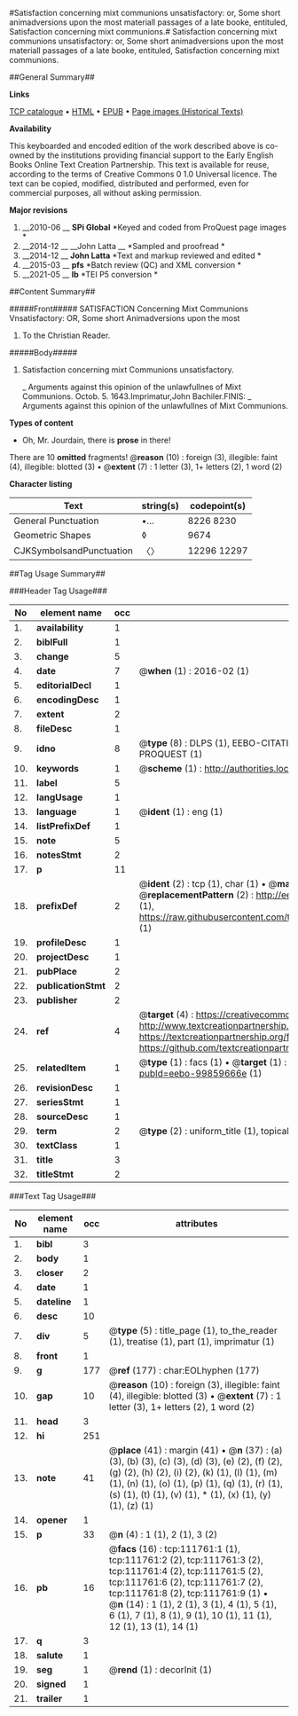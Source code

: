 #Satisfaction concerning mixt communions unsatisfactory: or, Some short animadversions upon the most materiall passages of a late booke, entituled, Satisfaction concerning mixt communions.#
Satisfaction concerning mixt communions unsatisfactory: or, Some short animadversions upon the most materiall passages of a late booke, entituled, Satisfaction concerning mixt communions.

##General Summary##

**Links**

[TCP catalogue](http://www.ota.ox.ac.uk/tcp/)  • 
[HTML](http://tei.it.ox.ac.uk/tcp/Texts-HTML/free/A94/A94214.html)  • 
[EPUB](http://tei.it.ox.ac.uk/tcp/Texts-EPUB/free/A94/A94214.epub) • 
[Page images (Historical Texts)](https://historicaltexts.jisc.ac.uk/eebo-99859666e)

**Availability**

This keyboarded and encoded edition of the work described above is co-owned by the
    institutions providing financial support to the Early English Books Online Text Creation
    Partnership. This text is available for reuse, according to the terms of  Creative Commons 0 1.0 Universal
    licence. The text can be copied, modified, distributed and performed, even for commercial
    purposes, all without asking permission.

**Major revisions**

1. __2010-06 __ __SPi Global__ *Keyed and coded from ProQuest page images *
1. __2014-12 __ __John Latta __ *Sampled and proofread *
1. __2014-12 __ __John Latta__ *Text and markup reviewed and edited *
1. __2015-03 __ __pfs__ *Batch review (QC) and XML conversion *
1. __2021-05 __ __lb__ *TEI P5 conversion *

##Content Summary##

#####Front#####
SATISFACTION Concerning Mixt Communions Vnsatisfactory: OR, Some short Animadversions upon the most 
1. To the Christian Reader.

#####Body#####

1. Satisfaction concerning mixt Communions unsatisfactory.

    _ Arguments against this opinion of the unlawfullnes of Mixt Communions.
Octob. 5. 1643.Imprimatur,John Bachiler.FINIS:
    _ Arguments against this opinion of the unlawfullnes of Mixt Communions.

**Types of content**

  * Oh, Mr. Jourdain, there is **prose** in there!

There are 10 **omitted** fragments! 
 @__reason__ (10) : foreign (3), illegible: faint (4), illegible: blotted (3)  •  @__extent__ (7) : 1 letter (3), 1+ letters (2), 1 word (2)

**Character listing**


|Text|string(s)|codepoint(s)|
|---|---|---|
|General Punctuation|•…|8226 8230|
|Geometric Shapes|◊|9674|
|CJKSymbolsandPunctuation|〈〉|12296 12297|

##Tag Usage Summary##

###Header Tag Usage###

|No|element name|occ|attributes|
|---|---|---|---|
|1.|__availability__|1||
|2.|__biblFull__|1||
|3.|__change__|5||
|4.|__date__|7| @__when__ (1) : 2016-02 (1)|
|5.|__editorialDecl__|1||
|6.|__encodingDesc__|1||
|7.|__extent__|2||
|8.|__fileDesc__|1||
|9.|__idno__|8| @__type__ (8) : DLPS (1), EEBO-CITATION (1), VID (1), EEBO-PROQUEST (1), STC (3), PROQUEST (1)|
|10.|__keywords__|1| @__scheme__ (1) : http://authorities.loc.gov/ (1)|
|11.|__label__|5||
|12.|__langUsage__|1||
|13.|__language__|1| @__ident__ (1) : eng (1)|
|14.|__listPrefixDef__|1||
|15.|__note__|5||
|16.|__notesStmt__|2||
|17.|__p__|11||
|18.|__prefixDef__|2| @__ident__ (2) : tcp (1), char (1)  •  @__matchPattern__ (2) : ([0-9\-]+):([0-9IVX]+) (1), (.+) (1)  •  @__replacementPattern__ (2) : http://eebo.chadwyck.com/downloadtiff?vid=$1&page=$2 (1), https://raw.githubusercontent.com/textcreationpartnership/Texts/master/tcpchars.xml#$1 (1)|
|19.|__profileDesc__|1||
|20.|__projectDesc__|1||
|21.|__pubPlace__|2||
|22.|__publicationStmt__|2||
|23.|__publisher__|2||
|24.|__ref__|4| @__target__ (4) : https://creativecommons.org/publicdomain/zero/1.0/ (1), http://www.textcreationpartnership.org/docs/. (1), https://textcreationpartnership.org/faq/#faq05 (1), https://github.com/textcreationpartnership (1)|
|25.|__relatedItem__|1| @__type__ (1) : facs (1)  •  @__target__ (1) : https://data.historicaltexts.jisc.ac.uk/view?pubId=eebo-99859666e (1)|
|26.|__revisionDesc__|1||
|27.|__seriesStmt__|1||
|28.|__sourceDesc__|1||
|29.|__term__|2| @__type__ (2) : uniform_title (1), topical_term (1)|
|30.|__textClass__|1||
|31.|__title__|3||
|32.|__titleStmt__|2||


###Text Tag Usage###

|No|element name|occ|attributes|
|---|---|---|---|
|1.|__bibl__|3||
|2.|__body__|1||
|3.|__closer__|2||
|4.|__date__|1||
|5.|__dateline__|1||
|6.|__desc__|10||
|7.|__div__|5| @__type__ (5) : title_page (1), to_the_reader (1), treatise (1), part (1), imprimatur (1)|
|8.|__front__|1||
|9.|__g__|177| @__ref__ (177) : char:EOLhyphen (177)|
|10.|__gap__|10| @__reason__ (10) : foreign (3), illegible: faint (4), illegible: blotted (3)  •  @__extent__ (7) : 1 letter (3), 1+ letters (2), 1 word (2)|
|11.|__head__|3||
|12.|__hi__|251||
|13.|__note__|41| @__place__ (41) : margin (41)  •  @__n__ (37) : (a) (3), (b) (3), (c) (3), (d) (3), (e) (2), (f) (2), (g) (2), (h) (2), (i) (2), (k) (1), (l) (1), (m) (1), (n) (1), (o) (1), (p) (1), (q) (1), (r) (1), (s) (1), (t) (1), (v) (1), * (1), (x) (1), (y) (1), (z) (1)|
|14.|__opener__|1||
|15.|__p__|33| @__n__ (4) : 1 (1), 2 (1), 3 (2)|
|16.|__pb__|16| @__facs__ (16) : tcp:111761:1 (1), tcp:111761:2 (2), tcp:111761:3 (2), tcp:111761:4 (2), tcp:111761:5 (2), tcp:111761:6 (2), tcp:111761:7 (2), tcp:111761:8 (2), tcp:111761:9 (1)  •  @__n__ (14) : 1 (1), 2 (1), 3 (1), 4 (1), 5 (1), 6 (1), 7 (1), 8 (1), 9 (1), 10 (1), 11 (1), 12 (1), 13 (1), 14 (1)|
|17.|__q__|3||
|18.|__salute__|1||
|19.|__seg__|1| @__rend__ (1) : decorInit (1)|
|20.|__signed__|1||
|21.|__trailer__|1||
